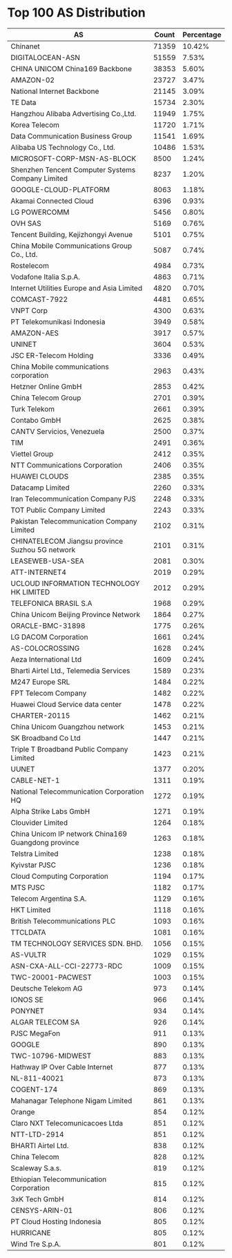 # Top 100 AS Distribution
| AS | Count | Percentage |
|----|----|----|
| Chinanet | 71359 | 10.42% |
| DIGITALOCEAN-ASN | 51559 | 7.53% |
| CHINA UNICOM China169 Backbone | 38353 | 5.60% |
| AMAZON-02 | 23727 | 3.47% |
| National Internet Backbone | 21145 | 3.09% |
| TE Data | 15734 | 2.30% |
| Hangzhou Alibaba Advertising Co.,Ltd. | 11949 | 1.75% |
| Korea Telecom | 11720 | 1.71% |
| Data Communication Business Group | 11541 | 1.69% |
| Alibaba US Technology Co., Ltd. | 10486 | 1.53% |
| MICROSOFT-CORP-MSN-AS-BLOCK | 8500 | 1.24% |
| Shenzhen Tencent Computer Systems Company Limited | 8237 | 1.20% |
| GOOGLE-CLOUD-PLATFORM | 8063 | 1.18% |
| Akamai Connected Cloud | 6396 | 0.93% |
| LG POWERCOMM | 5456 | 0.80% |
| OVH SAS | 5169 | 0.76% |
| Tencent Building, Kejizhongyi Avenue | 5101 | 0.75% |
| China Mobile Communications Group Co., Ltd. | 5087 | 0.74% |
| Rostelecom | 4984 | 0.73% |
| Vodafone Italia S.p.A. | 4863 | 0.71% |
| Internet Utilities Europe and Asia Limited | 4820 | 0.70% |
| COMCAST-7922 | 4481 | 0.65% |
| VNPT Corp | 4300 | 0.63% |
| PT Telekomunikasi Indonesia | 3949 | 0.58% |
| AMAZON-AES | 3917 | 0.57% |
| UNINET | 3604 | 0.53% |
| JSC ER-Telecom Holding | 3336 | 0.49% |
| China Mobile communications corporation | 2963 | 0.43% |
| Hetzner Online GmbH | 2853 | 0.42% |
| China Telecom Group | 2701 | 0.39% |
| Turk Telekom | 2661 | 0.39% |
| Contabo GmbH | 2625 | 0.38% |
| CANTV Servicios, Venezuela | 2500 | 0.37% |
| TIM | 2491 | 0.36% |
| Viettel Group | 2412 | 0.35% |
| NTT Communications Corporation | 2406 | 0.35% |
| HUAWEI CLOUDS | 2385 | 0.35% |
| Datacamp Limited | 2260 | 0.33% |
| Iran Telecommunication Company PJS | 2248 | 0.33% |
| TOT Public Company Limited | 2243 | 0.33% |
| Pakistan Telecommunication Company Limited | 2102 | 0.31% |
| CHINATELECOM Jiangsu province Suzhou 5G network | 2101 | 0.31% |
| LEASEWEB-USA-SEA | 2081 | 0.30% |
| ATT-INTERNET4 | 2019 | 0.29% |
| UCLOUD INFORMATION TECHNOLOGY HK LIMITED | 2012 | 0.29% |
| TELEFONICA BRASIL S.A | 1968 | 0.29% |
| China Unicom Beijing Province Network | 1864 | 0.27% |
| ORACLE-BMC-31898 | 1775 | 0.26% |
| LG DACOM Corporation | 1661 | 0.24% |
| AS-COLOCROSSING | 1628 | 0.24% |
| Aeza International Ltd | 1609 | 0.24% |
| Bharti Airtel Ltd., Telemedia Services | 1589 | 0.23% |
| M247 Europe SRL | 1484 | 0.22% |
| FPT Telecom Company | 1482 | 0.22% |
| Huawei Cloud Service data center | 1478 | 0.22% |
| CHARTER-20115 | 1462 | 0.21% |
| China Unicom Guangzhou network | 1453 | 0.21% |
| SK Broadband Co Ltd | 1447 | 0.21% |
| Triple T Broadband Public Company Limited | 1423 | 0.21% |
| UUNET | 1377 | 0.20% |
| CABLE-NET-1 | 1311 | 0.19% |
| National Telecommunication Corporation HQ | 1272 | 0.19% |
| Alpha Strike Labs GmbH | 1271 | 0.19% |
| Clouvider Limited | 1264 | 0.18% |
| China Unicom IP network China169 Guangdong province | 1263 | 0.18% |
| Telstra Limited | 1238 | 0.18% |
| Kyivstar PJSC | 1236 | 0.18% |
| Cloud Computing Corporation | 1194 | 0.17% |
| MTS PJSC | 1182 | 0.17% |
| Telecom Argentina S.A. | 1129 | 0.16% |
| HKT Limited | 1118 | 0.16% |
| British Telecommunications PLC | 1093 | 0.16% |
| TTCLDATA | 1081 | 0.16% |
| TM TECHNOLOGY SERVICES SDN. BHD. | 1056 | 0.15% |
| AS-VULTR | 1029 | 0.15% |
| ASN-CXA-ALL-CCI-22773-RDC | 1009 | 0.15% |
| TWC-20001-PACWEST | 1003 | 0.15% |
| Deutsche Telekom AG | 973 | 0.14% |
| IONOS SE | 966 | 0.14% |
| PONYNET | 934 | 0.14% |
| ALGAR TELECOM SA | 926 | 0.14% |
| PJSC MegaFon | 911 | 0.13% |
| GOOGLE | 890 | 0.13% |
| TWC-10796-MIDWEST | 883 | 0.13% |
| Hathway IP Over Cable Internet | 877 | 0.13% |
| NL-811-40021 | 873 | 0.13% |
| COGENT-174 | 869 | 0.13% |
| Mahanagar Telephone Nigam Limited | 861 | 0.13% |
| Orange | 854 | 0.12% |
| Claro NXT Telecomunicacoes Ltda | 851 | 0.12% |
| NTT-LTD-2914 | 851 | 0.12% |
| BHARTI Airtel Ltd. | 838 | 0.12% |
| China Telecom | 828 | 0.12% |
| Scaleway S.a.s. | 819 | 0.12% |
| Ethiopian Telecommunication Corporation | 815 | 0.12% |
| 3xK Tech GmbH | 814 | 0.12% |
| CENSYS-ARIN-01 | 806 | 0.12% |
| PT Cloud Hosting Indonesia | 805 | 0.12% |
| HURRICANE | 805 | 0.12% |
| Wind Tre S.p.A. | 801 | 0.12% |

